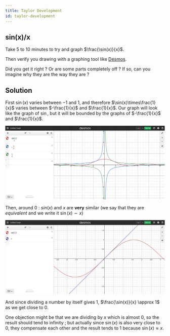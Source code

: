```yaml
---
title: Taylor Development
id: taylor-development
---
```


## sin(x)/x

Take 5 to 10 minutes to try and graph $\frac{\sin(x)}{x}$.

Then verify you drawing with a graphing tool like [Desmos](https://www.desmos.com/calculator).

Did you get it right ? Or are some parts completely off ? If so, can you imagine why they are the way they are ?

## Solution

First $\sin(x)$ varies between $-1$ and $1$, and therefore $\sin(x)\times\frac{1}{x}$ varies between $-\frac{1}{x}$ and $\frac{1}{x}$. Our graph will look like the graph of $\sin$, but it will be bounded by the graphs of $-\frac{1}{x}$ and $\frac{1}{x}$.

![](../img/bounding-graphs.png)

Then, around 0 : $sin(x)$ and $x$ are **very** similar (we say that they are *equivalent* and we write it $\sin(x) \sim x$)

![](../img/equiv-sin-and-x.png)

And since dividing a number by itself gives $1$, $\frac{\sin(x)}{x} \approx 1$ as we get close to 0.

One objection might be that we are dividing by $x$ which is almost $0$, so the result should tend to infinity ; but actually since $\sin(x)$ is also very close to 0, they compensate each other and the result tends to 1 because $\sin(x) \approx x$.